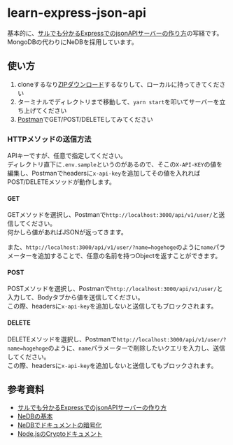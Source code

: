 # learn-express-json-api
基本的に、[サルでも分かるExpressでのjsonAPIサーバーの作り方](https://qiita.com/ngmr_mo/items/73cc7160d002a4989416)の写経です。  
MongoDBの代わりにNeDBを採用しています。

## 使い方
1. cloneするなり[ZIPダウンロード](https://github.com/windchime-yk/learn-express-json-api/archive/master.zip)するなりして、ローカルに持ってきてください
2. ターミナルでディレクトリまで移動して、`yarn start`を叩いてサーバーを立ち上げてください
3. [Postman](https://www.postman.com/)でGET/POST/DELETEしてみてください

### HTTPメソッドの送信方法
APIキーですが、任意で指定してください。  
ディレクトリ直下に`.env.sample`というのがあるので、そこの`X-API-KEY`の値を編集し、Postmanでheadersに`x-api-key`を追加してその値を入れればPOST/DELETEメソッドが動作します。

#### GET
GETメソッドを選択し、Postmanで`http://localhost:3000/api/v1/user/`と送信してください。  
何かしら値があればJSONが返ってきます。

また、`http://localhost:3000/api/v1/user/?name=hogehoge`のように`name`パラメーターを追加することで、任意の名前を持つObjectを返すことができます。

#### POST
POSTメソッドを選択し、Postmanで`http://localhost:3000/api/v1/user/`と入力して、Bodyタブから値を送信してください。  
この際、headersに`x-api-key`を追加しないと送信してもブロックされます。

#### DELETE
DELETEメソッドを選択し、Postmanで`http://localhost:3000/api/v1/user/?name=hogehoge`のように、`name`パラメーターで削除したいクエリを入力し、送信してください。  
この際、headersに`x-api-key`を追加しないと送信してもブロックされます。

## 参考資料
- [サルでも分かるExpressでのjsonAPIサーバーの作り方](https://qiita.com/ngmr_mo/items/73cc7160d002a4989416)
- [NeDBの基本](https://hajipy.net/2018/08/nedb-basic/)
- [NeDBでドキュメントの暗号化](https://qiita.com/kechizenya/items/1a8abc5588ca0db33a30)
- [Node.jsのCryptoドキュメント](https://nodejs.org/api/crypto.html)
